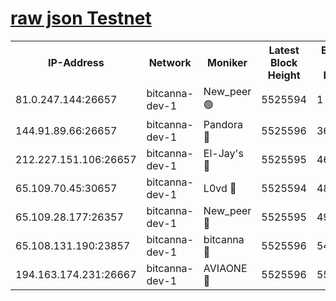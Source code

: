 [raw json Testnet](https://rpc-check.bcat.stavr.tech/bcat/rpc-bcat-result.json)
=


<table><tr><th>IP-Address</th><th>Network</th><th>Moniker</th><th>Latest Block Height</th><th>Earliest Block Height</th><th>Catching Up</th><th>Tx Index</th><th>Voting Power</th><th>Scan Time</th></tr><tr><td>81.0.247.144:26657</td><td>bitcanna-dev-1</td><td>New_peer 🟢</td><td>5525594</td><td>1</td><td>False</td><td>on</td><td>0</td><td>2023-12-15T23:28:37.713582576UTC</td></tr><tr><td>144.91.89.66:26657</td><td>bitcanna-dev-1</td><td>Pandora 🔴</td><td>5525596</td><td>3675711</td><td>False</td><td>on</td><td>2096387</td><td>2023-12-15T23:28:47.463022337UTC</td></tr><tr><td>212.227.151.106:26657</td><td>bitcanna-dev-1</td><td>El-Jay's 🔴</td><td>5525595</td><td>4670391</td><td>False</td><td>on</td><td>2218164</td><td>2023-12-15T23:28:44.453510455UTC</td></tr><tr><td>65.109.70.45:30657</td><td>bitcanna-dev-1</td><td>L0vd 🔴</td><td>5525594</td><td>4828155</td><td>False</td><td>on</td><td>7920</td><td>2023-12-15T23:28:38.081734193UTC</td></tr><tr><td>65.109.28.177:26357</td><td>bitcanna-dev-1</td><td>New_peer 🔴</td><td>5525595</td><td>4952911</td><td>False</td><td>on</td><td>2237067</td><td>2023-12-15T23:28:44.756303278UTC</td></tr><tr><td>65.108.131.190:23857</td><td>bitcanna-dev-1</td><td>bitcanna 🔴</td><td>5525596</td><td>5425596</td><td>False</td><td>off</td><td>82368</td><td>2023-12-15T23:28:45.077218925UTC</td></tr><tr><td>194.163.174.231:26667</td><td>bitcanna-dev-1</td><td>AVIAONE 🔴</td><td>5525596</td><td>5525311</td><td>False</td><td>on</td><td>1949865</td><td>2023-12-15T23:28:49.928576205UTC</td></tr></table>